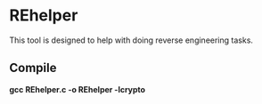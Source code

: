 # REhelper
This tool is designed to help with doing reverse engineering tasks.

## Compile
__gcc REhelper.c -o REhelper -lcrypto__ <br />
